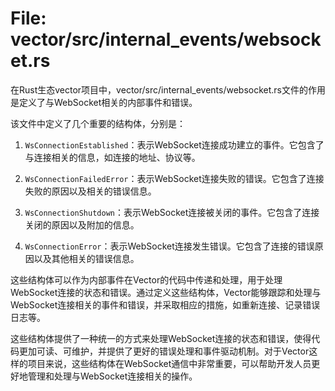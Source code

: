 # File: vector/src/internal_events/websocket.rs

在Rust生态vector项目中，vector/src/internal_events/websocket.rs文件的作用是定义了与WebSocket相关的内部事件和错误。

该文件中定义了几个重要的结构体，分别是：
1. `WsConnectionEstablished`：表示WebSocket连接成功建立的事件。它包含了与连接相关的信息，如连接的地址、协议等。

2. `WsConnectionFailedError`：表示WebSocket连接失败的错误。它包含了连接失败的原因以及相关的错误信息。

3. `WsConnectionShutdown`：表示WebSocket连接被关闭的事件。它包含了连接关闭的原因以及附加的信息。

4. `WsConnectionError`：表示WebSocket连接发生错误。它包含了连接的错误原因以及其他相关的错误信息。

这些结构体可以作为内部事件在Vector的代码中传递和处理，用于处理WebSocket连接的状态和错误。通过定义这些结构体，Vector能够跟踪和处理与WebSocket连接相关的事件和错误，并采取相应的措施，如重新连接、记录错误日志等。

这些结构体提供了一种统一的方式来处理WebSocket连接的状态和错误，使得代码更加可读、可维护，并提供了更好的错误处理和事件驱动机制。对于Vector这样的项目来说，这些结构体在WebSocket通信中非常重要，可以帮助开发人员更好地管理和处理与WebSocket连接相关的操作。

